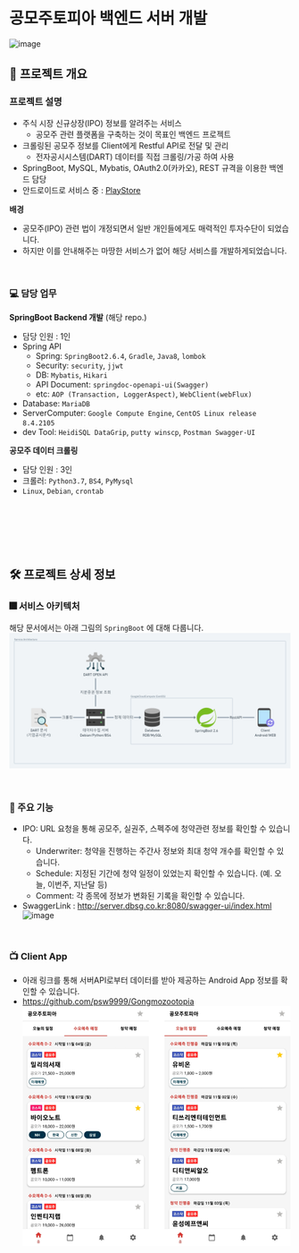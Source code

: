 # 공모주토피아 백엔드 서버 개발
![image](https://user-images.githubusercontent.com/10378777/223959940-c82dd679-d5fe-422f-be4f-6349c60f2f5a.png)


## 📙 프로젝트 개요
### 프로젝트 설명
- 주식 시장 신규상장(IPO) 정보를 알려주는 서비스
    - 공모주 관련 플랫폼을 구축하는 것이 목표인 백엔드 프로젝트
- 크롤링된 공모주 정보를 Client에게 Restful API로 전달 및 관리
    - 전자공시시스템(DART) 데이터를 직접 크롤링/가공 하여 사용
- SpringBoot, MySQL, Mybatis, OAuth2.0(카카오), REST 규격을 이용한 백엔드 담당
- 안드로이드로 서비스 중 : [PlayStore](https://play.google.com/store/apps/details?id=com.psw9999.gongmozootopia.prod.release)

**배경**
- 공모주(IPO) 관련 법이 개정되면서 일반 개인들에게도 매력적인 투자수단이 되었습니다.
- 하지만 이를 안내해주는 마땅한 서비스가 없어 해당 서비스를 개발하게되었습니다.

<br/>

### 💻 담당 업무

**SpringBoot Backend 개발** (해당 repo.)

- 담당 인원 : 1인
- Spring API
  - Spring: `SpringBoot2.6.4`, `Gradle`, `Java8`, `lombok`
  - Security: `security`, `jjwt`
  - DB: `Mybatis`, `Hikari`
  - API Document: `springdoc-openapi-ui(Swagger)`
  - etc: `AOP (Transaction, LoggerAspect)`, `WebClient(webFlux)`
- Database: `MariaDB`
- ServerComputer: `Google Compute Engine`, `CentOS Linux release 8.4.2105`
- dev Tool: `HeidiSQL DataGrip`, `putty winscp`, `Postman Swagger-UI`


**공모주 데이터 크롤링**

- 담당 인원 : 3인
- 크롤러: `Python3.7`, `BS4`, `PyMysql`
- `Linux`, `Debian`, `crontab`

<br/>

<br/><br/><br/>


## 🛠 프로젝트 상세 정보
### 🎆 서비스 아키텍처
해당 문서에서는 아래 그림의 `SpringBoot` 에 대해 다룹니다.
![img.png](readme_file/img.png)

<br/>

### 🤔 주요 기능
- IPO: URL 요청을 통해 공모주, 실권주, 스펙주에 청약관련 정보를 확인할 수 있습니다.
  - Underwriter: 청약을 진행하는 주간사 정보와 최대 청약 개수를 확인할 수 있습니다.
  - Schedule: 지정된 기간에 청약 일정이 있었는지 확인할 수 있습니다. (예. 오늘, 이번주, 지난달 등)
  - Comment: 각 종목에 정보가 변화된 기록을 확인할 수 있습니다.
- SwaggerLink : http://server.dbsg.co.kr:8080/swagger-ui/index.html
![image](https://user-images.githubusercontent.com/10378777/223958261-832ce4fd-a0cb-4c4d-a88b-d1d50e4f14c7.png)

<br/>

### 📺 Client App
- 아래 링크를 통해 서버API로부터 데이터를 받아 제공하는 Android App 정보를 확인할 수 있습니다. 
- https://github.com/psw9999/Gongmozootopia
![img.png](readme_file/img_android_exam.png)

<!--
### 고민한점

### 배운점
-->



